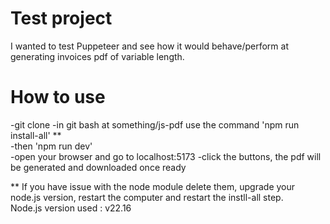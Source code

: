 # Test project
I wanted to test Puppeteer and see how it would behave/perform at generating invoices pdf of variable length.

# How to use

-git clone
-in git bash at something/js-pdf use the command 'npm run install-all' **  
-then 'npm run dev'  
-open your browser and go to localhost:5173 
-click the buttons, the pdf will be generated and downloaded once ready

** If you have issue with the node module delete them, upgrade your node.js version, restart the computer and restart the instll-all step.  
Node.js version used : v22.16